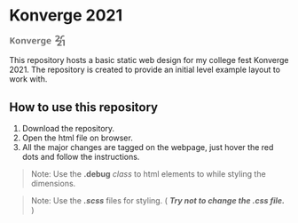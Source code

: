 # Konverge 2021

<img src="https://github.com/HarshvardhanThosar/Konverge2021/blob/main/assets/gfx/Konverge2021.svg" alt="Konverge 2021" width="100px">

This repository hosts a basic static web design for my college fest Konverge 2021. The repository is created to provide an initial level example layout to work with.

## How to use this repository

1. Download the repository.
1. Open the html file on browser.
1. All the major changes are tagged on the webpage, just hover the red dots and follow the instructions.

> Note: Use the __.debug__ _class_ to html elements to while styling the dimensions.

> Note: Use the ___.scss___ files for styling. ( ___Try not to change the .css file.___ )